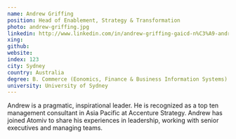 ```yaml
---
name: Andrew Griffing
position: Head of Enablement, Strategy & Transformation
photo: andrew-griffing.jpg
linkedin: http://www.linkedin.com/in/andrew-griffing-gaicd-n%C3%A9-andrew-ng-255baa32
xing: 
github: 
website: 
index: 123
city: Sydney
country: Australia
degree: B. Commerce (Eonomics, Finance & Business Information Systems)
university: University of Sydney
---
```

Andrew is a pragmatic, inspirational leader. He is recognized as a top ten management consultant in Asia Pacific at Accenture Strategy. Andrew has joined Atomiv to share his experiences in leadership, working with senior executives and managing teams.